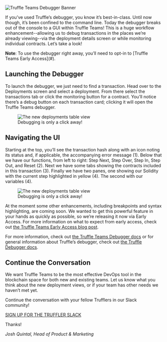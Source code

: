 ![Truffle Teams Debugger Banner](/img/blog/debug-quickly-and-in-context-with-truffle-teams-new-debugger/blog-header.png)

If you’ve used Truffle’s debugger, you know it’s best-in-class. Until now though, it’s been confined to the command line. Today the debugger breaks out of the console to a GUI within Truffle Teams! This is a huge workflow enhancement--allowing us to debug transactions in the places we’re already viewing--via the deployment details screen or while monitoring individual contracts. Let’s take a look!

<p class="alert <meta name=">
  <i class="fas fa-info-circle"></i> <strong>Note</strong>: To use the debugger right away, you’ll need to opt-in to [Truffle Teams Early Access](#).
</p>

## Launching the Debugger

To launch the debugger, we just need to find a transaction. Head over to the Deployments screen and select a deployment. From there select the transactions tab or click the monitoring button for a contract. You’ll notice there’s a debug button on each transaction card; clicking it will open the Truffle Teams debugger.

<figure>
  <img class="mb-4 w-100 figure-shadow" src="/img/blog/debug-quickly-and-in-context-with-truffle-teams-new-debugger/deployments-refresh-1.png" alt="The new deployments table view">
  <figcaption class="text-center font-italic">Debugging is only a click away!</figcaption>
</figure>

## Navigating the UI

Starting at the top, you’ll see the transaction hash along with an icon noting its status and, if applicable, the accompanying error message (1). Below that we have our functions, from left to right: Step Next, Step Over, Step In, Step Out, and Reset (2). Next we have some tabs showing the contracts included in this transaction (3). Finally we have two panes, one showing our Solidity with the current step highlighted in yellow (4). The second with our variables (4).

<figure>
  <img class="mb-4 w-100 figure-shadow" src="/img/blog/debug-quickly-and-in-context-with-truffle-teams-new-debugger/deployments-refresh-1.png" alt="The new deployments table view">
  <figcaption class="text-center font-italic">Debugging is only a click away!</figcaption>
</figure>

At the moment some other enhancements, including breakpoints and syntax highlighting, are coming soon. We wanted to get this powerful feature in your hands as quickly as possible, so we’re releasing it now via Early Access. For more information on what to expect from early access, check out [the Truffle Teams Early Access blog post](#).

For more information, check out [the Truffle Teams Debugger docs](#) or for general information about Truffle’s debugger, check out [the Truffle Debugger docs](#).

## Continue the Conversation

We want Truffle Teams to be the most effective DevOps tool in the blockchain space for both new and existing teams. Let us know what you think about the new deployment views, or if your team has other needs we haven’t met yet.

Continue the conversation with your fellow Trufflers in our Slack community!

<div class="mt-12 text-center">
  <a class="btn btn-truffle mt-3" href="https://join.slack.com/t/truffle-community/shared_invite/zt-8wab0bnl-KcugRAqsY9yeNJYcnanfLA" target="_blank">SIGN UP FOR THE TRUFFLER SLACK</a>
</div>

Thanks!

_Josh Quintal, Head of Product & Marketing_
